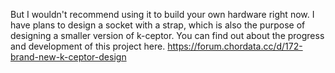 But I wouldn't recommend using it to build your own hardware right now.
I have plans to design a socket with a strap, which is also the purpose of designing a smaller version of k-ceptor.
You can find out about the progress and development of this project here.
https://forum.chordata.cc/d/172-brand-new-k-ceptor-design
